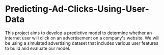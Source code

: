 # Predicting-Ad-Clicks-Using-User-Data

This project aims to develop a predictive model to determine whether an internet user will click on an advertisement on a company's website. We will be using a simulated advertising dataset that includes various user features to build and evaluate our model.
